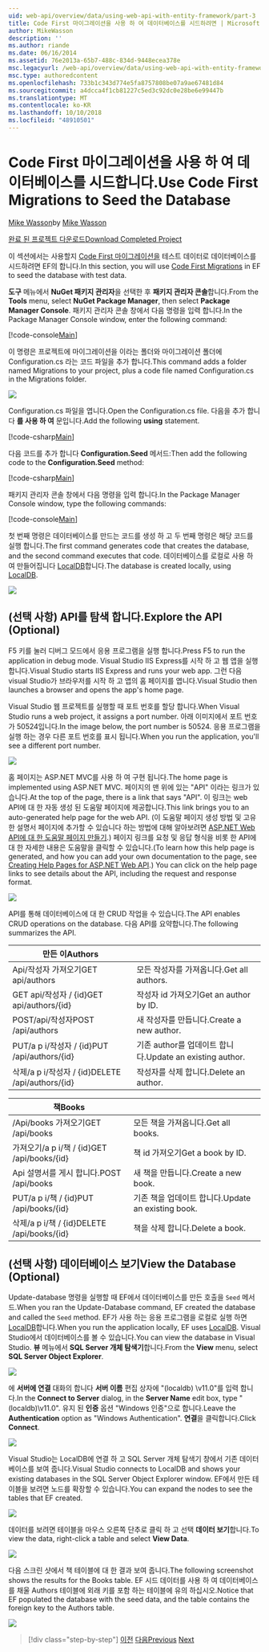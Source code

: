 ```yaml
---
uid: web-api/overview/data/using-web-api-with-entity-framework/part-3
title: Code First 마이그레이션을 사용 하 여 데이터베이스를 시드하려면 | Microsoft Docs
author: MikeWasson
description: ''
ms.author: riande
ms.date: 06/16/2014
ms.assetid: 76e2013a-65b7-488c-834d-9448ecea378e
msc.legacyurl: /web-api/overview/data/using-web-api-with-entity-framework/part-3
msc.type: authoredcontent
ms.openlocfilehash: 733b1c343d774e5fa8757808be07a9ae67481d84
ms.sourcegitcommit: a4dcca4f1cb81227c5ed3c92dc0e28be6e99447b
ms.translationtype: MT
ms.contentlocale: ko-KR
ms.lasthandoff: 10/10/2018
ms.locfileid: "48910501"
---
```

<a name="use-code-first-migrations-to-seed-the-database"></a><span data-ttu-id="e1090-102">Code First 마이그레이션을 사용 하 여 데이터베이스를 시드합니다.</span><span class="sxs-lookup"><span data-stu-id="e1090-102">Use Code First Migrations to Seed the Database</span></span>
====================
<span data-ttu-id="e1090-103">[Mike Wasson](https://github.com/MikeWasson)</span><span class="sxs-lookup"><span data-stu-id="e1090-103">by [Mike Wasson](https://github.com/MikeWasson)</span></span>

[<span data-ttu-id="e1090-104">완료 된 프로젝트 다운로드</span><span class="sxs-lookup"><span data-stu-id="e1090-104">Download Completed Project</span></span>](https://github.com/MikeWasson/BookService)

<span data-ttu-id="e1090-105">이 섹션에서는 사용할지 [Code First 마이그레이션을](https://msdn.microsoft.com/data/jj591621) 테스트 데이터로 데이터베이스를 시드하려면 EF의 합니다.</span><span class="sxs-lookup"><span data-stu-id="e1090-105">In this section, you will use [Code First Migrations](https://msdn.microsoft.com/data/jj591621) in EF to seed the database with test data.</span></span>

<span data-ttu-id="e1090-106">**도구** 메뉴에서 **NuGet 패키지 관리자**을 선택한 후 **패키지 관리자 콘솔**합니다.</span><span class="sxs-lookup"><span data-stu-id="e1090-106">From the **Tools** menu, select **NuGet Package Manager**, then select **Package Manager Console**.</span></span> <span data-ttu-id="e1090-107">패키지 관리자 콘솔 창에서 다음 명령을 입력 합니다.</span><span class="sxs-lookup"><span data-stu-id="e1090-107">In the Package Manager Console window, enter the following command:</span></span>

[!code-console[Main](part-3/samples/sample1.cmd)]

<span data-ttu-id="e1090-108">이 명령은 프로젝트에 마이그레이션을 이라는 폴더와 마이그레이션 폴더에 Configuration.cs 라는 코드 파일을 추가 합니다.</span><span class="sxs-lookup"><span data-stu-id="e1090-108">This command adds a folder named Migrations to your project, plus a code file named Configuration.cs in the Migrations folder.</span></span>

![](part-3/_static/image1.png)

<span data-ttu-id="e1090-109">Configuration.cs 파일을 엽니다.</span><span class="sxs-lookup"><span data-stu-id="e1090-109">Open the Configuration.cs file.</span></span> <span data-ttu-id="e1090-110">다음을 추가 합니다 **를 사용 하 여** 문입니다.</span><span class="sxs-lookup"><span data-stu-id="e1090-110">Add the following **using** statement.</span></span>

[!code-csharp[Main](part-3/samples/sample2.cs)]

<span data-ttu-id="e1090-111">다음 코드를 추가 합니다 **Configuration.Seed** 메서드:</span><span class="sxs-lookup"><span data-stu-id="e1090-111">Then add the following code to the **Configuration.Seed** method:</span></span>

[!code-csharp[Main](part-3/samples/sample3.cs)]

<span data-ttu-id="e1090-112">패키지 관리자 콘솔 창에서 다음 명령을 입력 합니다.</span><span class="sxs-lookup"><span data-stu-id="e1090-112">In the Package Manager Console window, type the following commands:</span></span>

[!code-console[Main](part-3/samples/sample4.cmd)]

<span data-ttu-id="e1090-113">첫 번째 명령은 데이터베이스를 만드는 코드를 생성 하 고 두 번째 명령은 해당 코드를 실행 합니다.</span><span class="sxs-lookup"><span data-stu-id="e1090-113">The first command generates code that creates the database, and the second command executes that code.</span></span> <span data-ttu-id="e1090-114">데이터베이스를 로컬로 사용 하 여 만들어집니다 [LocalDB](https://msdn.microsoft.com/library/hh510202.aspx)합니다.</span><span class="sxs-lookup"><span data-stu-id="e1090-114">The database is created locally, using [LocalDB](https://msdn.microsoft.com/library/hh510202.aspx).</span></span>

![](part-3/_static/image2.png)

## <a name="explore-the-api-optional"></a><span data-ttu-id="e1090-115">(선택 사항) API를 탐색 합니다.</span><span class="sxs-lookup"><span data-stu-id="e1090-115">Explore the API (Optional)</span></span>

<span data-ttu-id="e1090-116">F5 키를 눌러 디버그 모드에서 응용 프로그램을 실행 합니다.</span><span class="sxs-lookup"><span data-stu-id="e1090-116">Press F5 to run the application in debug mode.</span></span> <span data-ttu-id="e1090-117">Visual Studio IIS Express를 시작 하 고 웹 앱을 실행 합니다.</span><span class="sxs-lookup"><span data-stu-id="e1090-117">Visual Studio starts IIS Express and runs your web app.</span></span> <span data-ttu-id="e1090-118">그런 다음 visual Studio가 브라우저를 시작 하 고 앱의 홈 페이지를 엽니다.</span><span class="sxs-lookup"><span data-stu-id="e1090-118">Visual Studio then launches a browser and opens the app's home page.</span></span>

<span data-ttu-id="e1090-119">Visual Studio 웹 프로젝트를 실행할 때 포트 번호를 할당 합니다.</span><span class="sxs-lookup"><span data-stu-id="e1090-119">When Visual Studio runs a web project, it assigns a port number.</span></span> <span data-ttu-id="e1090-120">아래 이미지에서 포트 번호가 50524입니다.</span><span class="sxs-lookup"><span data-stu-id="e1090-120">In the image below, the port number is 50524.</span></span> <span data-ttu-id="e1090-121">응용 프로그램을 실행 하는 경우 다른 포트 번호를 표시 됩니다.</span><span class="sxs-lookup"><span data-stu-id="e1090-121">When you run the application, you'll see a different port number.</span></span>

![](part-3/_static/image3.png)

<span data-ttu-id="e1090-122">홈 페이지는 ASP.NET MVC를 사용 하 여 구현 됩니다.</span><span class="sxs-lookup"><span data-stu-id="e1090-122">The home page is implemented using ASP.NET MVC.</span></span> <span data-ttu-id="e1090-123">페이지의 맨 위에 있는 "API" 이라는 링크가 있습니다.</span><span class="sxs-lookup"><span data-stu-id="e1090-123">At the top of the page, there is a link that says "API".</span></span> <span data-ttu-id="e1090-124">이 링크는 web API에 대 한 자동 생성 된 도움말 페이지에 제공합니다.</span><span class="sxs-lookup"><span data-stu-id="e1090-124">This link brings you to an auto-generated help page for the web API.</span></span> <span data-ttu-id="e1090-125">(이 도움말 페이지 생성 방법 및 고유한 설명서 페이지에 추가할 수 있습니다 하는 방법에 대해 알아보려면 [ASP.NET Web API에 대 한 도움말 페이지 만들기](../../getting-started-with-aspnet-web-api/creating-api-help-pages.md).) 페이지 링크를 요청 및 응답 형식을 비롯 한 API에 대 한 자세한 내용은 도움말을 클릭할 수 있습니다.</span><span class="sxs-lookup"><span data-stu-id="e1090-125">(To learn how this help page is generated, and how you can add your own documentation to the page, see [Creating Help Pages for ASP.NET Web API](../../getting-started-with-aspnet-web-api/creating-api-help-pages.md).) You can click on the help page links to see details about the API, including the request and response format.</span></span>

![](part-3/_static/image4.png)

<span data-ttu-id="e1090-126">API를 통해 데이터베이스에 대 한 CRUD 작업을 수 있습니다.</span><span class="sxs-lookup"><span data-stu-id="e1090-126">The API enables CRUD operations on the database.</span></span> <span data-ttu-id="e1090-127">다음 API를 요약합니다.</span><span class="sxs-lookup"><span data-stu-id="e1090-127">The following summarizes the API.</span></span>

| <span data-ttu-id="e1090-128">만든 이</span><span class="sxs-lookup"><span data-stu-id="e1090-128">Authors</span></span> |  |
| --- | -- |
| <span data-ttu-id="e1090-129">Api/작성자 가져오기</span><span class="sxs-lookup"><span data-stu-id="e1090-129">GET api/authors</span></span> | <span data-ttu-id="e1090-130">모든 작성자를 가져옵니다.</span><span class="sxs-lookup"><span data-stu-id="e1090-130">Get all authors.</span></span> |
| <span data-ttu-id="e1090-131">GET api/작성자 / {id}</span><span class="sxs-lookup"><span data-stu-id="e1090-131">GET api/authors/{id}</span></span> | <span data-ttu-id="e1090-132">작성자 id 가져오기</span><span class="sxs-lookup"><span data-stu-id="e1090-132">Get an author by ID.</span></span> |
| <span data-ttu-id="e1090-133">POST/api/작성자</span><span class="sxs-lookup"><span data-stu-id="e1090-133">POST /api/authors</span></span> | <span data-ttu-id="e1090-134">새 작성자를 만듭니다.</span><span class="sxs-lookup"><span data-stu-id="e1090-134">Create a new author.</span></span> |
| <span data-ttu-id="e1090-135">PUT/a p i/작성자 / {id}</span><span class="sxs-lookup"><span data-stu-id="e1090-135">PUT /api/authors/{id}</span></span> | <span data-ttu-id="e1090-136">기존 author를 업데이트 합니다.</span><span class="sxs-lookup"><span data-stu-id="e1090-136">Update an existing author.</span></span> |
| <span data-ttu-id="e1090-137">삭제/a p i/작성자 / {id}</span><span class="sxs-lookup"><span data-stu-id="e1090-137">DELETE /api/authors/{id}</span></span> | <span data-ttu-id="e1090-138">작성자를 삭제 합니다.</span><span class="sxs-lookup"><span data-stu-id="e1090-138">Delete an author.</span></span> |

| <span data-ttu-id="e1090-139">책</span><span class="sxs-lookup"><span data-stu-id="e1090-139">Books</span></span> |  |
| --- | -- |
| <span data-ttu-id="e1090-140">/Api/books 가져오기</span><span class="sxs-lookup"><span data-stu-id="e1090-140">GET /api/books</span></span> | <span data-ttu-id="e1090-141">모든 책을 가져옵니다.</span><span class="sxs-lookup"><span data-stu-id="e1090-141">Get all books.</span></span> |
| <span data-ttu-id="e1090-142">가져오기/a p i/책 / {id}</span><span class="sxs-lookup"><span data-stu-id="e1090-142">GET /api/books/{id}</span></span> | <span data-ttu-id="e1090-143">책 id 가져오기</span><span class="sxs-lookup"><span data-stu-id="e1090-143">Get a book by ID.</span></span> |
| <span data-ttu-id="e1090-144">Api 설명서를 게시 합니다.</span><span class="sxs-lookup"><span data-stu-id="e1090-144">POST /api/books</span></span> | <span data-ttu-id="e1090-145">새 책을 만듭니다.</span><span class="sxs-lookup"><span data-stu-id="e1090-145">Create a new book.</span></span> |
| <span data-ttu-id="e1090-146">PUT/a p i/책 / {id}</span><span class="sxs-lookup"><span data-stu-id="e1090-146">PUT /api/books/{id}</span></span> | <span data-ttu-id="e1090-147">기존 책을 업데이트 합니다.</span><span class="sxs-lookup"><span data-stu-id="e1090-147">Update an existing book.</span></span> |
| <span data-ttu-id="e1090-148">삭제/a p i/책 / {id}</span><span class="sxs-lookup"><span data-stu-id="e1090-148">DELETE /api/books/{id}</span></span> | <span data-ttu-id="e1090-149">책을 삭제 합니다.</span><span class="sxs-lookup"><span data-stu-id="e1090-149">Delete a book.</span></span> |

## <a name="view-the-database-optional"></a><span data-ttu-id="e1090-150">(선택 사항) 데이터베이스 보기</span><span class="sxs-lookup"><span data-stu-id="e1090-150">View the Database (Optional)</span></span>

<span data-ttu-id="e1090-151">Update-database 명령을 실행할 때 EF에서 데이터베이스를 만든 호출을 `Seed` 메서드.</span><span class="sxs-lookup"><span data-stu-id="e1090-151">When you ran the Update-Database command, EF created the database and called the `Seed` method.</span></span> <span data-ttu-id="e1090-152">EF가 사용 하는 응용 프로그램을 로컬로 실행 하면 [LocalDB](https://blogs.msdn.com/b/sqlexpress/archive/2011/07/12/introducing-localdb-a-better-sql-express.aspx)합니다.</span><span class="sxs-lookup"><span data-stu-id="e1090-152">When you run the application locally, EF uses [LocalDB](https://blogs.msdn.com/b/sqlexpress/archive/2011/07/12/introducing-localdb-a-better-sql-express.aspx).</span></span> <span data-ttu-id="e1090-153">Visual Studio에서 데이터베이스를 볼 수 있습니다.</span><span class="sxs-lookup"><span data-stu-id="e1090-153">You can view the database in Visual Studio.</span></span> <span data-ttu-id="e1090-154">**뷰** 메뉴에서 **SQL Server 개체 탐색기**합니다.</span><span class="sxs-lookup"><span data-stu-id="e1090-154">From the **View** menu, select **SQL Server Object Explorer**.</span></span>

![](part-3/_static/image5.png)

<span data-ttu-id="e1090-155">에 **서버에 연결** 대화의 합니다 **서버 이름** 편집 상자에 "(localdb) \v11.0"를 입력 합니다.</span><span class="sxs-lookup"><span data-stu-id="e1090-155">In the **Connect to Server** dialog, in the **Server Name** edit box, type "(localdb)\v11.0".</span></span> <span data-ttu-id="e1090-156">유지 된 **인증** 옵션 "Windows 인증"으로 합니다.</span><span class="sxs-lookup"><span data-stu-id="e1090-156">Leave the **Authentication** option as "Windows Authentication".</span></span> <span data-ttu-id="e1090-157">**연결**을 클릭합니다.</span><span class="sxs-lookup"><span data-stu-id="e1090-157">Click **Connect**.</span></span>

![](part-3/_static/image6.png)

<span data-ttu-id="e1090-158">Visual Studio는 LocalDB에 연결 하 고 SQL Server 개체 탐색기 창에서 기존 데이터베이스를 보여 줍니다.</span><span class="sxs-lookup"><span data-stu-id="e1090-158">Visual Studio connects to LocalDB and shows your existing databases in the SQL Server Object Explorer window.</span></span> <span data-ttu-id="e1090-159">EF에서 만든 테이블을 보려면 노드를 확장할 수 있습니다.</span><span class="sxs-lookup"><span data-stu-id="e1090-159">You can expand the nodes to see the tables that EF created.</span></span>

![](part-3/_static/image7.png)

<span data-ttu-id="e1090-160">데이터를 보려면 테이블을 마우스 오른쪽 단추로 클릭 하 고 선택 **데이터 보기**합니다.</span><span class="sxs-lookup"><span data-stu-id="e1090-160">To view the data, right-click a table and select **View Data**.</span></span>

![](part-3/_static/image8.png)

<span data-ttu-id="e1090-161">다음 스크린 샷에서 책 테이블에 대 한 결과 보여 줍니다.</span><span class="sxs-lookup"><span data-stu-id="e1090-161">The following screenshot shows the results for the Books table.</span></span> <span data-ttu-id="e1090-162">EF 시드 데이터를 사용 하 여 데이터베이스를 채울 Authors 테이블에 외래 키를 포함 하는 테이블에 유의 하십시오.</span><span class="sxs-lookup"><span data-stu-id="e1090-162">Notice that EF populated the database with the seed data, and the table contains the foreign key to the Authors table.</span></span>

![](part-3/_static/image9.png)

> [!div class="step-by-step"]
> <span data-ttu-id="e1090-163">[이전](part-2.md)
> [다음](part-4.md)</span><span class="sxs-lookup"><span data-stu-id="e1090-163">[Previous](part-2.md)
[Next](part-4.md)</span></span>

